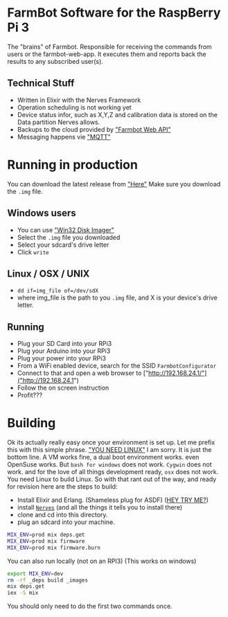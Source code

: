 # FarmBot Software for the RaspBerry Pi 3
The "brains" of Farmbot. Responsible for receiving the commands from users or the farmbot-web-app. It executes them and reports back the results to any subscribed user(s).

## Technical Stuff
* Written in Elixir with the Nerves Framework
* Operation scheduling is not working yet
* Device status infor, such as X,Y,Z and calibration data is stored on the Data partition Nerves allows.
* Backups to the cloud provided by ["Farmbot Web API"]("https://github.com/farmbot/farmbot-web-api")
* Messaging happens vie ["MQTT"]("https://github.com/farmbot/mqtt-gateway")

# Running in production
You can download the latest release from ["Here"]("https://github.com/FarmBot/farmbot-raspberry-pi-controller/releases")
Make sure you download the `.img` file.
## Windows users
* You can use ["Win32 Disk Imager"]("https://sourceforge.net/projects/win32diskimager/")
* Select the `.img` file you downloaded
* Select your sdcard's drive letter
* Click `write`

## Linux / OSX / UNIX
* `dd if=img_file of=/dev/sdX`
* where img_file is the path to you `.img` file, and X is your device's drive letter.

## Running
* Plug your SD Card into your RPi3
* Plug your Arduino into your RPi3
* Plug your power into your RPi3
* From a WiFi enabled device, search for the SSID `FarmbotConfigurator`
* Connect to that and open a web browser to ["http://192.168.24.1/"]("http://192.168.24.1")
* Follow the on screen instruction
* Profit???

# Building
Ok its actually really easy once your environment is set up. Let me prefix this with this simple phrase. ["YOU NEED LINUX"]("http://www.whylinuxisbetter.net/") I am sorry. It is just the bottom line. A VM works fine, a dual boot environment works. even OpenSuse works. But `bash for windows` does not work. `Cygwin` does not work. and for the love of all things development ready, `osx` does not work. You need Linux to build Linux. So with that rant out of the way, and ready for revision here are the steps to build:
* Install Elixir and Erlang.  (Shameless plug for ASDF) ([HEY TRY ME?]("https://gist.github.com/ConnorRigby/8a8bffff935d1a43cd74c4b8cf28a845"))
* install [`Nerves`]("https://hexdocs.pm/nerves/installation.html") (and all the things it tells you to install there)
* clone and cd into this directory.
* plug an sdcard into your machine.
``` bash
MIX_ENV=prod mix deps.get
MIX_ENV=prod mix firmware
MIX_ENV=prod mix firmware.burn
```

You can also run locally (not on an RPI3) (This works on windows)
``` bash
export MIX_ENV=dev
rm -rf _deps build _images
mix deps.get
iex -S mix
```
You should only need to do the first two commands once.
